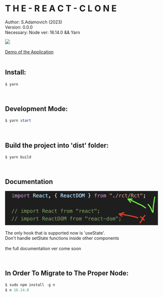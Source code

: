 # **T H E - R E A C T - C L O N E**
Author: S.Adamovich (2023)
<br>
Version: 0.0.0
<br>
Necessary: Node ver: 16.14.0 && Yarn


<img src="https://user-images.githubusercontent.com/28826039/223100024-17aedd43-eb89-4266-9f9a-67f1db2ae2c8.mov">


<br>

[Demo of the Application](https://addamsv.github.io/The-React-Clone/)
<br>
<br>

## Install:
```powershell
$ yarn
```
<br>

## Development Mode:
```powershell
$ yarn start
```
<br>

## Build the project into 'dist' folder:
```powershell
$ yarn build
```
<br>

## Documentation
![](./config/README_FILES/imports.png)

The only hook that is supported now is 'useState'.
<br>
Don't handle setState functions inside other components
<br>
<br>
the full documentation ver come soon


</br>

## In Order To Migrate to The Proper Node:
```powershell
$ sudo npm install -g n
$ n 16.14.0
```
